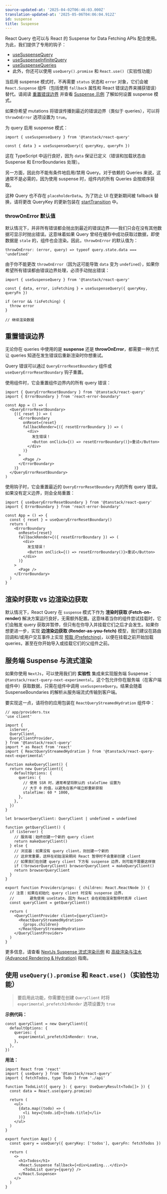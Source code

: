```yaml
---
source-updated-at: '2025-04-02T06:46:03.000Z'
translation-updated-at: '2025-05-06T04:06:04.912Z'
id: suspense
title: Suspense
---
```


React Query 也可以与 React 的 Suspense for Data Fetching APIs 配合使用。为此，我们提供了专用的钩子：

- [useSuspenseQuery](../reference/useSuspenseQuery.md)
- [useSuspenseInfiniteQuery](../reference/useSuspenseInfiniteQuery.md)
- [useSuspenseQueries](../reference/useSuspenseQueries.md)
- 此外，你还可以使用 `useQuery().promise` 和 `React.use()`（实验性功能）

当启用 suspense 模式时，不再需要 `status` 状态和 `error` 对象，它们会被 `React.Suspense` 组件（包括使用 `fallback` 属性和 React 错误边界来捕获错误）替代。请阅读 [重置错误边界](#resetting-error-boundaries) 并查看 [Suspense 示例](../examples/react/suspense) 了解如何设置 suspense 模式。

如果你希望 mutations 将错误传播到最近的错误边界（类似于 queries），可以将 `throwOnError` 选项设置为 `true`。

为 query 启用 suspense 模式：

```tsx
import { useSuspenseQuery } from '@tanstack/react-query'

const { data } = useSuspenseQuery({ queryKey, queryFn })
```

这在 TypeScript 中运行良好，因为 `data` 保证已定义（错误和加载状态由 Suspense 和 ErrorBoundaries 处理）。

另一方面，因此你不能有条件地启用/禁用 Query。对于依赖的 Queries 来说，这通常不是必需的，因为使用 suspense 时，组件内的所有 Queries 会按顺序获取。

这种 Query 也不存在 `placeholderData`。为了防止 UI 在更新期间被 fallback 替换，请将更改 QueryKey 的更新包装在 [startTransition](https://react.dev/reference/react/Suspense#preventing-unwanted-fallbacks) 中。

### throwOnError 默认值

默认情况下，并非所有错误都会抛出到最近的错误边界——我们只会在没有其他数据可显示时抛出错误。这意味着如果 Query 曾经在缓存中成功获取过数据，即使数据是 `stale` 的，组件也会渲染。因此，`throwOnError` 的默认值为：

```
throwOnError: (error, query) => typeof query.state.data === 'undefined'
```

由于你不能更改 `throwOnError`（因为这可能导致 `data` 变为 `undefined`），如果你希望所有错误都由错误边界处理，必须手动抛出错误：

```tsx
import { useSuspenseQuery } from '@tanstack/react-query'

const { data, error, isFetching } = useSuspenseQuery({ queryKey, queryFn })

if (error && !isFetching) {
  throw error
}

// 继续渲染数据
```

## 重置错误边界

无论你在 queries 中使用的是 **suspense** 还是 **throwOnError**，都需要一种方式让 queries 知道在发生错误后重新渲染时你想重试。

Query 错误可以通过 `QueryErrorResetBoundary` 组件或 `useQueryErrorResetBoundary` 钩子重置。

使用组件时，它会重置组件边界内的所有 query 错误：

```tsx
import { QueryErrorResetBoundary } from '@tanstack/react-query'
import { ErrorBoundary } from 'react-error-boundary'

const App = () => (
  <QueryErrorResetBoundary>
    {({ reset }) => (
      <ErrorBoundary
        onReset={reset}
        fallbackRender={({ resetErrorBoundary }) => (
          <div>
            发生错误！
            <Button onClick={() => resetErrorBoundary()}>重试</Button>
          </div>
        )}
      >
        <Page />
      </ErrorBoundary>
    )}
  </QueryErrorResetBoundary>
)
```

使用钩子时，它会重置最近的 `QueryErrorResetBoundary` 内的所有 query 错误。如果没有定义边界，则会全局重置：

```tsx
import { useQueryErrorResetBoundary } from '@tanstack/react-query'
import { ErrorBoundary } from 'react-error-boundary'

const App = () => {
  const { reset } = useQueryErrorResetBoundary()
  return (
    <ErrorBoundary
      onReset={reset}
      fallbackRender={({ resetErrorBoundary }) => (
        <div>
          发生错误！
          <Button onClick={() => resetErrorBoundary()}>重试</Button>
        </div>
      )}
    >
      <Page />
    </ErrorBoundary>
  )
}
```

## 渲染时获取 vs 边渲染边获取

默认情况下，React Query 在 `suspense` 模式下作为 **渲染时获取 (Fetch-on-render)** 解决方案运行良好，无需额外配置。这意味着当你的组件尝试挂载时，它们会触发 query 获取并暂停，但只有在你导入并挂载它们之后才会发生。如果你想更进一步，实现 **边渲染边获取 (Render-as-you-fetch)** 模型，我们建议在路由回调和/或用户交互事件上实现 [预取 (Prefetching)](./prefetching.md)，以便在挂载之前开始加载 queries，甚至在你开始导入或挂载它们的父组件之前。

## 服务端 Suspense 与流式渲染

如果你使用 `NextJs`，可以使用我们的 **实验性** 集成来实现服务端 Suspense：`@tanstack/react-query-next-experimental`。这个包允许你在服务端（在客户端组件中）获取数据，只需在组件中调用 `useSuspenseQuery`。结果会随着 SuspenseBoundaries 的解析从服务端流式传输到客户端。

要实现这一点，请将你的应用包装在 `ReactQueryStreamedHydration` 组件中：

```tsx
// app/providers.tsx
'use client'

import {
  isServer,
  QueryClient,
  QueryClientProvider,
} from '@tanstack/react-query'
import * as React from 'react'
import { ReactQueryStreamedHydration } from '@tanstack/react-query-next-experimental'

function makeQueryClient() {
  return new QueryClient({
    defaultOptions: {
      queries: {
        // 使用 SSR 时，通常希望将默认的 staleTime 设置为
        // 大于 0 的值，以避免在客户端立即重新获取
        staleTime: 60 * 1000,
      },
    },
  })
}

let browserQueryClient: QueryClient | undefined = undefined

function getQueryClient() {
  if (isServer) {
    // 服务端：始终创建一个新的 query client
    return makeQueryClient()
  } else {
    // 浏览器：如果没有 query client，则创建一个新的
    // 这非常重要，这样在初始渲染期间 React 暂停时不会重新创建 client
    // 如果我们在创建 query client 下方有 suspense 边界，则可能不需要这样做
    if (!browserQueryClient) browserQueryClient = makeQueryClient()
    return browserQueryClient
  }
}

export function Providers(props: { children: React.ReactNode }) {
  // 注意：如果在初始化 query client 时没有 suspense 边界，
  //       避免使用 useState，因为 React 会在初始渲染暂停时丢弃 client
  const queryClient = getQueryClient()

  return (
    <QueryClientProvider client={queryClient}>
      <ReactQueryStreamedHydration>
        {props.children}
      </ReactQueryStreamedHydration>
    </QueryClientProvider>
  )
}
```

更多信息，请查看 [NextJs Suspense 流式渲染示例](../examples/react/nextjs-suspense-streaming) 和 [高级渲染与注水 (Advanced Rendering & Hydration)](./advanced-ssr.md) 指南。

## 使用 `useQuery().promise` 和 `React.use()`（实验性功能）

> 要启用此功能，你需要在创建 `QueryClient` 时将 `experimental_prefetchInRender` 选项设置为 `true`

**示例代码：**

```tsx
const queryClient = new QueryClient({
  defaultOptions: {
    queries: {
      experimental_prefetchInRender: true,
    },
  },
})
```

**用法：**

```tsx
import React from 'react'
import { useQuery } from '@tanstack/react-query'
import { fetchTodos, type Todo } from './api'

function TodoList({ query }: { query: UseQueryResult<Todo[]> }) {
  const data = React.use(query.promise)

  return (
    <ul>
      {data.map((todo) => (
        <li key={todo.id}>{todo.title}</li>
      ))}
    </ul>
  )
}

export function App() {
  const query = useQuery({ queryKey: ['todos'], queryFn: fetchTodos })

  return (
    <>
      <h1>Todos</h1>
      <React.Suspense fallback={<div>Loading...</div>}>
        <TodoList query={query} />
      </React.Suspense>
    </>
  )
}
```
